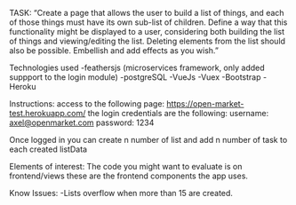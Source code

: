TASK:
“Create a page that allows the user to build a list of things, and each of those things must have its own sub-list of children. Define a way that this functionality might be displayed to a user, considering both building the list of things and viewing/editing the list. Deleting elements from the list should also be possible. Embellish and add effects as you wish.”

Technologies used
-feathersjs (microservices framework, only added suppport to the  login module)
-postgreSQL
-VueJs
-Vuex
-Bootstrap
-Heroku

Instructions:
access to the following page: https://open-market-test.herokuapp.com/
the login credentials are the following:
username: axel@openmarket.com
password: 1234


Once logged in you can create n number of list and add n number of task to each created listData

Elements of interest:
The code you might want to evaluate is on frontend/views these are the frontend components the app uses.



Know Issues:
-Lists overflow when more than 15 are created.
